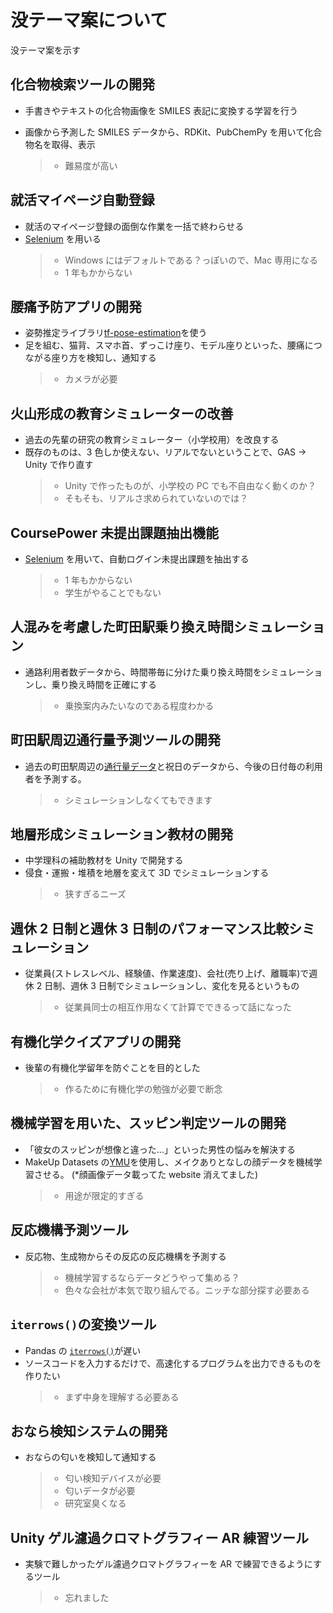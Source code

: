 # 没テーマ案について

没テーマ案を示す

## 化合物検索ツールの開発

- 手書きやテキストの化合物画像を SMILES 表記に変換する学習を行う

- 画像から予測した SMILES データから、RDKit、PubChemPy を用いて化合物名を取得、表示
  > - 難易度が高い

## 就活マイページ自動登録

- 就活のマイページ登録の面倒な作業を一括で終わらせる
- [Selenium](https://selenium-python.readthedocs.io/) を用いる
  > - Windows にはデフォルトである？っぽいので、Mac 専用になる
  > - 1 年もかからない

## 腰痛予防アプリの開発

- 姿勢推定ライブラリ[tf-pose-estimation](https://github.com/jiajunhua/ildoonet-tf-pose-estimation)を使う
- 足を組む、猫背、スマホ首、ずっこけ座り、モデル座りといった、腰痛につながる座り方を検知し、通知する
  > - カメラが必要

## 火山形成の教育シミュレーターの改善

- 過去の先輩の研究の教育シミュレーター（小学校用）を改良する
- 既存のものは、3 色しか使えない、リアルでないということで、GAS → Unity で作り直す
  > - Unity で作ったものが、小学校の PC でも不自由なく動くのか？
  > - そもそも、リアルさ求められていないのでは？

## CoursePower 未提出課題抽出機能

- [Selenium](https://selenium-python.readthedocs.io/) を用いて、自動ログイン未提出課題を抽出する
  > - 1 年もかからない
  > - 学生がやることでもない

## 人混みを考慮した町田駅乗り換え時間シミュレーション

- 通路利用者数データから、時間帯毎に分けた乗り換え時間をシミュレーションし、乗り換え時間を正確にする
  > - 乗換案内みたいなのである程度わかる

## 町田駅周辺通行量予測ツールの開発

- 過去の町田駅周辺の[通行量データ](https://opendata.city.machida.tokyo.jp/nl/dataset/sangyo_machidaekitsukouryou)と祝日のデータから、今後の日付毎の利用者を予測する。
  > - シミュレーションしなくてもできます

## 地層形成シミュレーション教材の開発

- 中学理科の補助教材を Unity で開発する
- 侵食・運搬・堆積を地層を変えて 3D でシミュレーションする
  > - 狭すぎるニーズ

## 週休 2 日制と週休 3 日制のパフォーマンス比較シミュレーション

- 従業員(ストレスレベル、経験値、作業速度)、会社(売り上げ、離職率)で週休 2 日制、週休 3 日制でシミュレーションし、変化を見るというもの
  > - 従業員同士の相互作用なくて計算でできるって話になった

## 有機化学クイズアプリの開発

- 後輩の有機化学留年を防ぐことを目的とした
  > - 作るために有機化学の勉強が必要で断念

## 機械学習を用いた、スッピン判定ツールの開発

- 「彼女のスッピンが想像と違った…」といった男性の悩みを解決する
- MakeUp Datasets の[YMU](https://tsapps.nist.gov/BDbC/Search/Details/531)を使用し、メイクありとなしの顔データを機械学習させる。 (\*顔画像データ載ってた website 消えてました)
  > - 用途が限定的すぎる

## 反応機構予測ツール

- 反応物、生成物からその反応の反応機構を予測する
  > - 機械学習するならデータどうやって集める？
  > - 色々な会社が本気で取り組んでる。ニッチな部分探す必要ある

## `iterrows()`の変換ツール

- Pandas の [`iterrows()`](https://github.com/pandas-dev/pandas/blob/v2.2.1/pandas/core/frame.py#L1493-L1545)が遅い
- ソースコードを入力するだけで、高速化するプログラムを出力できるものを作りたい
  > - まず中身を理解する必要ある

## おなら検知システムの開発

- おならの匂いを検知して通知する
  > - 匂い検知デバイスが必要
  > - 匂いデータが必要
  > - 研究室臭くなる

## Unity ゲル濾過クロマトグラフィー AR 練習ツール

- 実験で難しかったゲル濾過クロマトグラフィーを AR で練習できるようにするツール
  > - 忘れました
